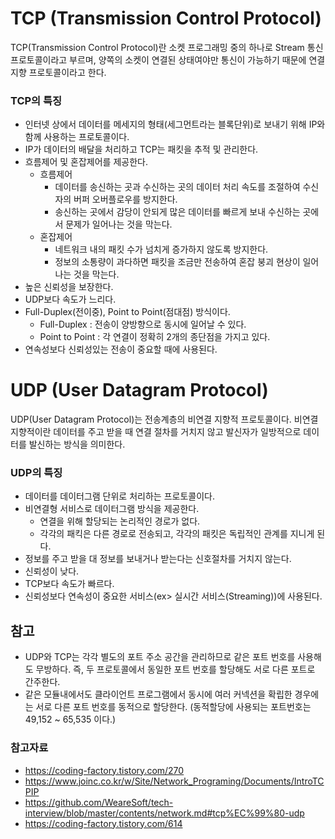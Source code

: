# TCP (Transmission Control Protocol)
TCP(Transmission Control Protocol)란 소켓 프로그래밍 중의 하나로 Stream 통신 프로토콜이라고 부르며, 양쪽의 소켓이 연결된 상태여야만 통신이 가능하기 때문에 연결지향 프로토콜이라고 한다.
### TCP의 특징
- 인터넷 상에서 데이터를 메세지의 형태(세그먼트라는 블록단위)로 보내기 위해 IP와 함께 사용하는 프로토콜이다.
- IP가 데이터의 배달을 처리하고 TCP는 패킷을 추적 및 관리한다.
- 흐름제어 및 혼잡제어를 제공한다.
   -  흐름제어 
      - 데이터를 송신하는 곳과 수신하는 곳의 데이터 처리 속도를 조절하여 수신자의 버퍼 오버플로우를 방지한다.
      - 송신하는 곳에서 감당이 안되게 많은 데이터를 빠르게 보내 수신하는 곳에서 문제가 일어나는 것을 막는다.
   - 혼잡제어
      - 네트워크 내의 패킷 수가 넘치게 증가하지 않도록 방지한다.
      - 정보의 소통량이 과다하면 패킷을 조금만 전송하여 혼잡 붕괴 현상이 일어나는 것을 막는다.
- 높은 신뢰성을 보장한다. 
- UDP보다 속도가 느리다.
- Full-Duplex(전이중), Point to Point(점대점) 방식이다.
  - Full-Duplex : 전송이 양방향으로 동시에 일어날 수 있다.
  - Point to Point : 각 연결이 정확히 2개의 종단점을 가지고 있다.
- 연속성보다 신뢰성있는 전송이 중요할 때에 사용된다.
# UDP (User Datagram Protocol)
UDP(User Datagram Protocol)는 전송계층의 비연결 지향적 프로토콜이다. 비연결 지향적이란 데이터를 주고 받을 때 연결 절차를 거치지 않고 발신자가 일방적으로 데이터를 발신하는 방식을 의미한다.
### UDP의 특징
- 데이터를 데이터그램 단위로 처리하는 프로토콜이다.
- 비연결형 서비스로 데이터그램 방식을 제공한다.
  - 연결을 위해 할당되는 논리적인 경로가 없다.
  - 각각의 패킥은 다른 경로로 전송되고, 각각의 패킷은 독립적인 관계를 지니게 된다.
- 정보를 주고 받을 대 정보를 보내거나 받는다는 신호절차를 거치지 않는다. 
- 신뢰성이 낮다.
- TCP보다 속도가 빠르다.
- 신뢰성보다 연속성이 중요한 서비스(ex> 실시간 서비스(Streaming))에 사용된다.
## 참고
- UDP와 TCP는 각각 별도의 포트 주소 공간을 관리하므로 같은 포트 번호를 사용해도 무방하다. 즉, 두 프로토콜에서 동일한 포트 번호를 할당해도 서로 다른 포트로 간주한다.
- 같은 모듈내에서도 클라이언트 프로그램에서 동시에 여러 커넥션을 확립한 경우에는 서로 다른 포트 번호를 동적으로 할당한다. (동적할당에 사용되는 포트번호는 49,152 ~ 65,535 이다.)
### 참고자료
- https://coding-factory.tistory.com/270  
- https://www.joinc.co.kr/w/Site/Network_Programing/Documents/IntroTCPIP
- https://github.com/WeareSoft/tech-interview/blob/master/contents/network.md#tcp%EC%99%80-udp
- https://coding-factory.tistory.com/614
